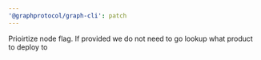 ```yaml
---
'@graphprotocol/graph-cli': patch
---
```


Prioirtize node flag. If provided we do not need to go lookup what product to deploy to
